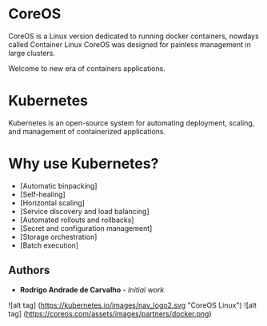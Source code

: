 # CoreOS 
CoreOS is a Linux version dedicated to running docker containers, nowdays called Container Linux CoreOS was designed for painless management in large clusters.

Welcome to new era of containers applications.

# Kubernetes

Kubernetes is an open-source system for automating deployment, scaling, and management of containerized applications.

# Why use Kubernetes?

* [Automatic binpacking]          
* [Self-healing]
* [Horizontal scaling]
* [Service discovery and load balancing]
* [Automated rollouts and rollbacks]
* [Secret and configuration management]
* [Storage orchestration]
* [Batch execution]

## Authors

* **Rodrigo Andrade de Carvalho** - *Initial work*

![alt tag] (https://kubernetes.io/images/nav_logo2.svg "CoreOS Linux")
![alt tag] (https://coreos.com/assets/images/partners/docker.png)
